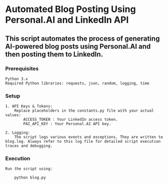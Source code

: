 # Automated Blog Posting Using Personal.AI and LinkedIn API

## This script automates the process of generating AI-powered blog posts using Personal.AI and then posting them to LinkedIn.

### Prerequisites

    Python 3.x
    Required Python libraries: requests, json, random, logging, time

### Setup

    1. API Keys & Tokens:
        Replace placeholders in the constants.py file with your actual values:
            ACCESS_TOKEN : Your LinkedIn access token.
            PAI_API_KEY : Your Personal.AI API key.

    2. Logging:
        The script logs various events and exceptions. They are written to blog.log. Always refer to this log file for detailed script execution traces and debugging.

### Execution

    Run the script using:

        python blog.py